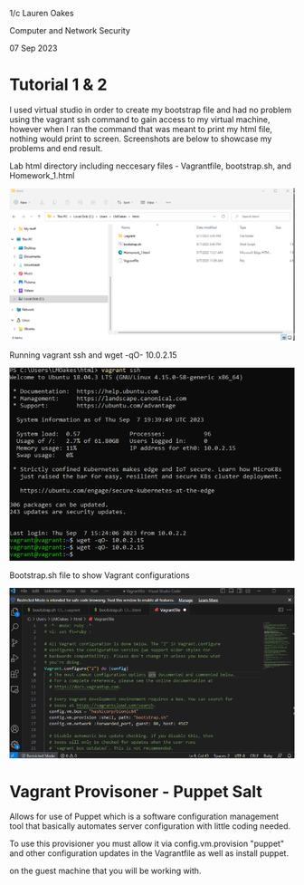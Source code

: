 1/c Lauren Oakes 

Computer and Network Security 

07 Sep 2023

# Tutorial 1 & 2

I used virtual studio in order to create my bootstrap file and had no problem using the vagrant ssh command to gain access 
to my virtual machine, however when I ran the command that was meant to print my html file, nothing would print to screen.
Screenshots are below to showcase my problems and end result. 

Lab html directory including neccesary files - Vagrantfile, bootstrap.sh, and Homework_1.html

![](https://github.com/LaurenMOakes/Oakes_CNS/blob/main/HW1/files.png?raw=true)

Running vagrant ssh and wget -qO- 10.0.2.15

![](https://github.com/LaurenMOakes/Oakes_CNS/blob/main/HW1/vagrant_ssh.png?raw=true)

Bootstrap.sh file to show Vagrant configurations

![](https://github.com/LaurenMOakes/Oakes_CNS/blob/main/HW1/bootstrap.png?raw=true)

# Vagrant Provisoner - Puppet Salt

Allows for use of Puppet which is a software configuration management tool that basically automates server configuration
with little coding needed.

To use this provisioner you must allow it via config.vm.provision "puppet" and other configuration updates in the Vagrantfile as well as install puppet. 

on the guest machine that you will be working with. 
